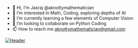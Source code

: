 - 👋 Hi, I’m Jasraj @aknottymathematician
- 👀 I’m interested in Math, Coding, exploring depths of AI
- 🌱 I’m currently learning a few elements of Computer Vision
- 💞️ I’m looking to collaborate on Python Coding
- 📫 How to reach me aknottymathematician@gmail.com



[![Header](https://raw.githubusercontent.com/AKnottyMathematician/<OWNER>/<OWNER>/KM_masthead-2_16-August-2020.jpg "Header")](https://aknottymathematician.github.io/)


<!---
aknottymathematician/aknottymathematician is a ✨ special ✨ repository because its `README.md` (this file) appears on your GitHub profile.
You can click the Preview link to take a look at your changes.
--->
